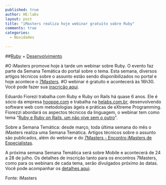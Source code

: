 ```yaml
---
published: true
author: HE:labs
layout: post
title: "iMasters realiza hoje webinar gratuito sobre Ruby"
comments: true
categories:
  - Novidades
     
---
```


##[Ruby](http://imasters.com.br/secao/ruby/) + [Desenvolvimento](http://imasters.com.br/artigo/20646/web-standards/desenvolvimento-a-importancia-dos-padroes-na-web/)

#O iMasters promove hoje à tarde um webinar sobre Ruby. O evento faz parte da Semana Temática do portal sobre o tema. Esta semana, diversos artigos técnicos sobre o assunto estão sendo disponibilizados no portal e hoje acontece o [7Masters](http://setemasters.imasters.com.br/). 
#O webinar é gratuito e acontecerá às 16h30. Você pode fazer sua [inscrição aqui](http://pro.imasters.com.br/distancia/cursos/ruby-e-ruby-on-rails-um-nao-vive-sem-o-outro/).

Eduardo Fiorezi trabalha com Ruby e Ruby on Rails há quase 6 anos. Ele é sócio da empresa [hooppe.com](http://hooppe.com/) e trabalha na [helabs.com.br](http://helabs.com.br/), desenvolvendo software web com metodologias ágeis e práticas de eXtreme Programming. Fiorezzi abordará os aspectos técnicos da linguagem, o webinar tem como tema “[Ruby e Ruby on Rails, um não vive sem o outro](http://pro.imasters.com.br/distancia/cursos/ruby-e-ruby-on-rails-um-nao-vive-sem-o-outro/)”.

Sobre a Semana Temática: desde março, toda última semana do mês o iMasters realiza uma Semana Temática. Artigos técnicos sobre o assunto são publicados, além do webinar e do [7Masters - Encontro iMasters de Especialistas](http://setemasters.imasters.com.br/). 

A próxima semana Semana Temática será sobre Mobile e acontecerá de 24 a 28 de julho. Os detalhes de inscrição tanto para os encontros 7Masters, como para os webinars de cada tema, serão divulgados próximo às datas. Você pode acompanhar os [detalhes aqui](http://setemasters.imasters.com.br/).

Fonte: iMasters
